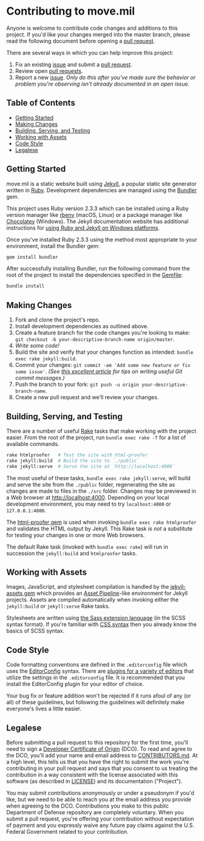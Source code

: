 # Contributing to move.mil

Anyone is welcome to contribute code changes and additions to this project. If you'd like your changes merged into the master branch, please read the following document before opening a [pull request][pulls].

There are several ways in which you can help improve this project:

1. Fix an existing [issue][issues] and submit a [pull request][pulls].
1. Review open [pull requests][pulls].
1. Report a new [issue][issues]. _Only do this after you've made sure the behavior or problem you're observing isn't already documented in an open issue._

## Table of Contents

- [Getting Started](#getting-started)
- [Making Changes](#making-changes)
- [Building, Serving, and Testing](#building-serving-and-testing)
- [Working with Assets](#working-with-assets)
- [Code Style](#code-style)
- [Legalese](#legalese)

## Getting Started

move.mil is a static website built using [Jekyll](http://jekyllrb.com/), a popular static site generator written in [Ruby](https://www.ruby-lang.org/). Development dependencies are managed using the [Bundler](http://bundler.io/) gem.

This project uses Ruby version 2.3.3 which can be installed using a Ruby version manager like [rbenv](https://github.com/rbenv/rbenv) (macOS, Linux) or a package manager like [Chocolatey](https://chocolatey.org/) (Windows). The Jekyll documentation website has additional instructions for [using Ruby and Jekyll on Windows platforms](https://jekyllrb.com/docs/windows/).

Once you've installed Ruby 2.3.3 using the method most appropriate to your environment, install the Bundler gem:

```sh
gem install bundler
```

After successfully installing Bundler, run the following command from the root of the project to install the dependencies specified in the [Gemfile][gemfile]:

```sh
bundle install
```

## Making Changes

1. Fork and clone the project's repo.
1. Install development dependencies as outlined above.
1. Create a feature branch for the code changes you're looking to make: `git checkout -b your-descriptive-branch-name origin/master`.
1. _Write some code!_
1. Build the site and verify that your changes function as intended: `bundle exec rake jekyll:build`.
1. Commit your changes: `git commit -am 'Add some new feature or fix some issue'`. _(See [this excellent article](https://chris.beams.io/posts/git-commit/) for tips on writing useful Git commit messages.)_
1. Push the branch to your fork: `git push -u origin your-descriptive-branch-name`.
1. Create a new pull request and we'll review your changes.

## Building, Serving, and Testing

There are a number of useful [Rake](https://github.com/ruby/rake) tasks that make working with the project easier. From the root of the project, run `bundle exec rake -T` for a list of available commands.

```sh
rake htmlproofer   # Test the site with html-proofer
rake jekyll:build  # Build the site to `./public`
rake jekyll:serve  # Serve the site at `http://localhost:4000`
```

The most useful of these tasks, `bundle exec rake jekyll:serve`, will build and serve the site from the `./public` folder, regenerating the site as changes are made to files in the `./src` folder. Changes may be previewed in a Web browser at [http://localhost:4000](http://localhost:4000). Depending on your local development environment, you may need to try `localhost:4000` or `127.0.0.1:4000`.

The [html-proofer gem](https://github.com/gjtorikian/html-proofer) is used when invoking `bundle exec rake htmlproofer` and validates the HTML output by Jekyll. This Rake task _is not_ a substitute for testing your changes in one or more Web browsers.

The default Rake task (invoked with `bundle exec rake`) will run in succession the `jekyll:build` and `htmlproofer` tasks.

## Working with Assets

Images, JavaScript, and stylesheet compilation is handled by the [jekyll-assets gem](https://github.com/jekyll/jekyll-assets) which provides an [Asset Pipeline](http://guides.rubyonrails.org/asset_pipeline.html)-like environment for Jekyll projects. Assets are compiled automatically when invoking either the `jekyll:build` or `jekyll:serve` Rake tasks.

Stylesheets are written using [the Sass extension language](http://sass-lang.com/) (in the SCSS syntax format). If you're familiar with [CSS syntax](https://developer.mozilla.org/en-US/docs/Web/CSS/Syntax) then you already know the basics of SCSS syntax.

## Code Style

Code formatting conventions are defined in the `.editorconfig` file which uses the [EditorConfig](http://editorconfig.org/) syntax. There are [plugins for a variety of editors](http://editorconfig.org/#download) that utilize the settings in the `.editorconfig` file. It is recommended that you install the EditorConfig plugin for your editor of choice.

Your bug fix or feature addition won't be rejected if it runs afoul of any (or all) of these guidelines, but following the guidelines will definitely make everyone's lives a little easier.

## Legalese

Before submitting a pull request to this repository for the first time, you'll need to sign a [Developer Certificate of Origin](https://developercertificate.org/) (DCO). To read and agree to the DCO, you'll add your name and email address to [CONTRIBUTORS.md][contributors]. At a high level, this tells us that you have the right to submit the work you're contributing in your pull request and says that you consent to us treating the contribution in a way consistent with the license associated with this software (as described in [LICENSE][license]) and its documentation ("Project").

You may submit contributions anonymously or under a pseudonym if you'd like, but we need to be able to reach you at the email address you provide when agreeing to the DCO. Contributions you make to this public Department of Defense repository are completely voluntary. When you submit a pull request, you're offering your contribution without expectation of payment and you expressly waive any future pay claims against the U.S. Federal Government related to your contribution.

[contributors]: https://github.com/deptofdefense/move.mil/blob/master/CONTRIBUTORS.md
[gemfile]: https://github.com/deptofdefense/move.mil/blob/master/Gemfile
[issues]: https://github.com/deptofdefense/move.mil/issues
[license]: https://github.com/deptofdefense/move.mil/blob/master/LICENSE
[pulls]: https://github.com/deptofdefense/move.mil/pulls
